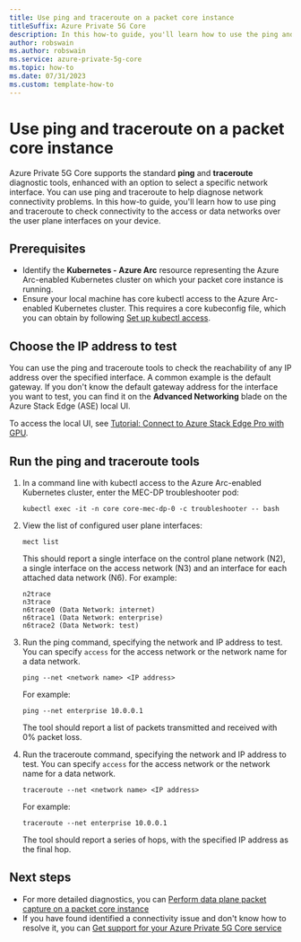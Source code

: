 ```yaml
---
title: Use ping and traceroute on a packet core instance
titleSuffix: Azure Private 5G Core
description: In this how-to guide, you'll learn how to use the ping and traceroute utilities to check a packet core instance's network connectivity. 
author: robswain
ms.author: robswain
ms.service: azure-private-5g-core
ms.topic: how-to
ms.date: 07/31/2023
ms.custom: template-how-to
---
```


# Use ping and traceroute on a packet core instance

Azure Private 5G Core supports the standard **ping** and **traceroute** diagnostic tools, enhanced with an option to select a specific network interface. You can use ping and traceroute to help diagnose network connectivity problems. In this how-to guide, you'll learn how to use ping and traceroute to check connectivity to the access or data networks over the user plane interfaces on your device.

## Prerequisites

- Identify the **Kubernetes - Azure Arc** resource representing the Azure Arc-enabled Kubernetes cluster on which your packet core instance is running.
- Ensure your local machine has core kubectl access to the Azure Arc-enabled Kubernetes cluster. This requires a core kubeconfig file, which you can obtain by following [Set up kubectl access](commission-cluster.md#set-up-kubectl-access).

## Choose the IP address to test

You can use the ping and traceroute tools to check the reachability of any IP address over the specified interface. A common example is the default gateway. If you don't know the default gateway address for the interface you want to test, you can find it on the **Advanced Networking** blade on the Azure Stack Edge (ASE) local UI.

To access the local UI, see [Tutorial: Connect to Azure Stack Edge Pro with GPU](../databox-online/azure-stack-edge-gpu-deploy-connect.md).

## Run the ping and traceroute tools

1. In a command line with kubectl access to the Azure Arc-enabled Kubernetes cluster, enter the MEC-DP troubleshooter pod:

    ```azurecli
    kubectl exec -it -n core core-mec-dp-0 -c troubleshooter -- bash
    ```

1. View the list of configured user plane interfaces:

    ```azurecli
    mect list
    ```

    This should report a single interface on the control plane network (N2), a single interface on the access network (N3) and an interface for each attached data network (N6). For example:

    ```azurecli
    n2trace
    n3trace
    n6trace0 (Data Network: internet)
    n6trace1 (Data Network: enterprise)
    n6trace2 (Data Network: test)
    ```

1. Run the ping command, specifying the network and IP address to test. You can specify `access` for the access network or the network name for a data network.

    ```azurecli
    ping --net <network name> <IP address>
    ```

    For example:

    ```azurecli
    ping --net enterprise 10.0.0.1
    ```

    The tool should report a list of packets transmitted and received with 0% packet loss.

1. Run the traceroute command, specifying the network and IP address to test. You can specify `access` for the access network or the network name for a data network.

    ```azurecli
    traceroute --net <network name> <IP address>
    ```

    For example:

    ```azurecli
    traceroute --net enterprise 10.0.0.1
    ```

    The tool should report a series of hops, with the specified IP address as the final hop.

## Next steps

- For more detailed diagnostics, you can [Perform data plane packet capture on a packet core instance](data-plane-packet-capture.md)
- If you have found identified a connectivity issue and don't know how to resolve it, you can [Get support for your Azure Private 5G Core service](open-support-request.md)
